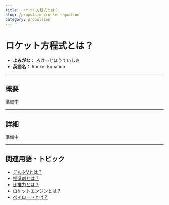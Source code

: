 ```yaml
---
title: ロケット方程式とは？
slug: /propulsion/rocket-equation
category: propulsion
---
```


# ロケット方程式とは？

- **よみがな：** ろけっとほうていしき  
- **英語名：** Rocket Equation  

---

## 概要

準備中

---

## 詳細

準備中

---

## 関連用語・トピック

- [デルタVとは？](/docs/orbit/delta-v-budget)
- [推進剤とは？](/docs/propulsion/propellant)
- [比推力とは？](/docs/propulsion/isp)
- [ロケットエンジンとは？](/docs/propulsion/rocket-engine)
- [ペイロードとは？](/docs/rocket/payload)

